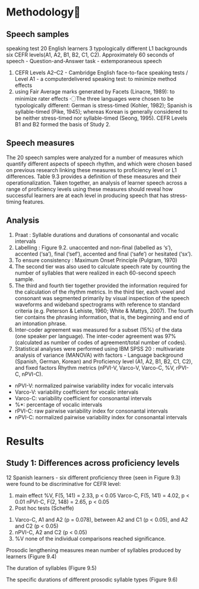 # Methodology🎠
## Speech samples 
speaking test 
20 English learners 
3 typologically different L1 backgrounds 
six CEFR levels(A1, A2, B1, B2, C1, C2). 
Approximately 60 seconds of speech - Question-and-Answer task - extemporaneous speech
1.	CEFR Levels A2–C2 - Cambridge English face-to-face speaking tests / Level A1 - a computerdelivered speaking test: to minimize method effects
2.	using Fair Average marks generated by Facets (Linacre, 1989): to minimize rater effects
〮The three languages were chosen to be typologically different: German is stress-timed (Kohler, 1982); Spanish is syllable-timed (Pike, 1945); whereas Korean is generally considered to be neither stress-timed nor syllable-timed (Seong, 1995). CEFR Levels B1 and B2 formed the basis of Study 2.

## Speech measures 
The 20 speech samples were analyzed for a number of measures which quantify different aspects of speech rhythm, and which were chosen based on previous research linking these measures to proficiency level or L1 differences. 
Table 9.3 provides a definition of these measures and their operationalization. Taken together, an analysis of learner speech across a range of proficiency levels using these measures should reveal how successful learners are at each level in producing speech that has stress-timing features.

## Analysis
1.	Praat : Syllable durations and durations of consonantal and vocalic intervals
2.	Labelling : Figure 9.2. unaccented and non-final (labelled as ‘s’), accented (‘sa’), final (‘sef’), accented and final (‘safe’) or hesitated (‘sx’). 
3.	To ensure consistency : Maximum Onset Principle (Pulgram, 1970)
4.	The second tier was also used to calculate speech rate by counting the number of syllables that were realized in each 60-second speech sample. 
5.	The third and fourth tier together provided the information required for the calculation of the rhythm metrics. In the third tier, each vowel and consonant was segmented primarily by visual inspection of the speech waveforms and wideband spectrograms with reference to standard criteria (e.g. Peterson & Lehiste, 1960; White & Mattys, 2007). The fourth tier contains the phrasing information, that is, the beginning and end of an intonation phrase. 
6.	Inter-coder agreement was measured for a subset (15%) of the data (one speaker per language). The inter-coder agreement was 97% (calculated as number of codes of agreement/total number of codes). 
7.	Statistical analyses were performed using IBM SPSS 20 : multivariate analysis of variance (MANOVA) with factors - Language background (Spanish, German, Korean) and Proficiency level (A1, A2, B1, B2, C1, C2), and fixed factors Rhythm metrics (nPVI-V, Varco-V, Varco-C, %V, rPVI-C, nPVI-C).
- nPVI-V: normalized pairwise variability index for vocalic intervals
- Varco-V: variability coefficient for vocalic intervals
- Varco-C: variability coefficient for consonantal intervals
- %*: percentage of vocalic intervals
- rPVI-C: raw pairwise variability index for consonantal intervals
- nPVI-C: normalized pairwise variability index for consonantal intervals
# Results 
## Study 1: Differences across proficiency levels
12 Spanish learners - six different proficiency 
three (seen in Figure 9.3) were found to be discriminative for CEFR level: 
1.	main effect
%V, F(5, 141) = 2.33, p < 0.05
Varco-C, F(5, 141) = 4.02, p < 0.01
nPVI-C, F(2, 148) = 2.65, p < 0.05
2.	Post hoc tests (Scheffe) 
1)	Varco-C, A1 and A2 (p = 0.078), between A2 and C1 (p < 0.05), and A2 and C2 (p < 0.05)
2)	nPVI-C, A2 and C2 (p < 0.05)
3)	%V none of the individual comparisons reached significance. 

Prosodic lengthening measures
mean number of syllables produced by learners (Figure 9.4)

The duration of syllables (Figure 9.5)

The specific durations of different prosodic syllable types (Figure 9.6)

